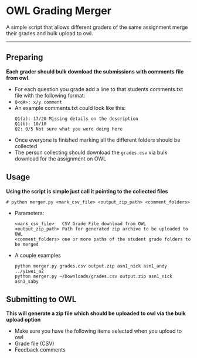 OWL Grading Merger
======
A simple script that allows different graders of the same assignment merge their grades and bulk upload to owl.
***

Preparing
------
**Each grader should bulk download the submissions with comments file from owl.**
 * For each question you grade add a line to that students comments.txt file with the following format:
 * `Q<q#>: x/y comment`
 * An example comments.txt could look like this:
	```
	Q1(a): 17/20 Missing details on the description
	Q1(b): 10/10 
	Q2: 0/5 Not sure what you were doing here
	```
 * Once everyone is finished marking all the different folders should be collected
 * The person collecting should download the `grades.csv` via bulk download for the assignment on OWL

Usage
------
**Using the script is simple just call it pointing to the collected files**

`# python merger.py <mark_csv_file> <output_zip_path> <comment_folders>`
 * Parameters:
	```
	<mark_csv_file>   CSV Grade File download from OWL
	<output_zip_path> Path for generated zip archive to be uploaded to OWL
	<comment_folders> one or more paths of the student grade folders to be merged
	```
 * A couple examples
	```
	python merger.py grades.csv output.zip asn1_nick asn1_andy ../yiwei_a2
	python merger.py ~/Downloads/grades.csv output.zip asn1_nick asn1_saby
	```


Submitting to OWL
------
**This will generate a zip file which should be uploaded to owl via the bulk upload option**
 * Make sure you have the following items selected when you upload to owl
 * Grade file (CSV)
 * Feedback comments
